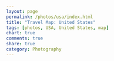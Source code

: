 ```yaml
---
layout: page
permalink: /photos/usa/index.html
title: "Travel Map: United States"
tags: [photos, USA, United States, map]
chart: true
comments: true
share: true
category: Photography
---
```







<div id="mapdiv" style="height: 500px;"></div>            





<script type="text/javascript">
    var map;
    // svg path for Flag icon
    //var icon = "M9.5,3v10c8,0,8,4,16,4V7C17.5,7,17.5,3,9.5,3z M6.5,29h2V3h-2V29z";
    var icon = "M9,0C4.029,0,0,4.029,0,9s4.029,9,9,9s9-4.029,9-9S13.971,0,9,0z M9,15.93 c-3.83,0-6.93-3.1-6.93-6.93S5.17,2.07,9,2.07s6.93,3.1,6.93,6.93S12.83,15.93,9,15.93 M12.5,9c0,1.933-1.567,3.5-3.5,3.5S5.5,10.933,5.5,9S7.067,5.5,9,5.5 S12.5,7.067,12.5,9z";
    AmCharts.ready(function() {
        map = new AmCharts.AmMap();
        map.pathToImages = "http://www.ammap.com/lib/3/images/";
        //map.panEventsEnabled = true; // this line enables pinch-zooming and dragging on touch devices
        //map.imagesSettings = {
        //    color:"#000000",
        //};
        map.imagesSettings = {
                color: "#000000",
                rollOverColor: "#cc4400",
                rollOverScale: 2,
                selectedScale: 2,
                selectedColor: "#cc4400"
            };
        map.allowClickOnSelectedObject = true
        map.backgroundZoomsToTop = true
        map.areasSettings = {
                    autoZoom: true,
                    color: "#0088cc",
                    selectedColor: "#ffcc00",
                    rollOverColor: "#CC0000",
                    descriptionWindowY: 0,
                    descriptionWindowX: 800,
                    descriptionWindowWidth: 350,
                    descriptionWindowHeight: 450
                };

        map.zoomControl.buttonFillColor = "#0088cc";
        map.zoomControl.buttonRollOverColor= "#ffcc00";

        var dataProvider = {
            mapVar: AmCharts.maps.usaLow,
            //zoomLevel: 4,
            //zoomLongitude: 110.262958, 
            //zoomLatitude:32.527056,
            images: [
                        {
                            svgPath:icon,
                            latitude:-36.983064, longitude:-80.512686,
                            width: 24,
                            height: 24,
                            title: "Tucson",
                            url: "https://www.flickr.com/photos/jtvanlew/sets/72157624369084323/"
                        },
                        {
                            svgPath:icon,
                            latitude:-17.173892, longitude:-84.532376,
                            width: 24,
                            height: 24,
                            title: "Phoenix",
                            url: "https://www.flickr.com/photos/jtvanlew/sets/72157624369084323/"
                        },
                        {
                            svgPath:icon,
                            latitude:-7.451896, longitude:-79.005303,
                            width: 24,
                            height: 24,
                            title: "Forest Lakes",
                            url: "https://www.flickr.com/photos/jtvanlew/sets/72157624369084323/"
                        },
                        {
                            svgPath:icon,
                            latitude:-14.779314, longitude:-119.704658,
                            width: 24,
                            height: 24,
                            title: "San Diego",
                            url: "https://www.flickr.com/photos/jtvanlew/sets/72157624369084323/"
                        },
                        {
                            svgPath:icon,
                            latitude:8.685042, longitude:-123.221887,
                            width: 24,
                            height: 24,
                            title: "Los Angeles",
                            url: "https://www.flickr.com/photos/jtvanlew/sets/72157624369084323/"
                        },
                        {
                            svgPath:icon,
                            latitude:-80.40832, longitude:-128.246499,
                            width: 24,
                            height: 24,
                            title: "Coldfoot",
                            url: "https://www.flickr.com/photos/jtvanlew/sets/72157624369084323/"
                        },
                        {
                            svgPath:icon,
                            latitude:88.975517, longitude:-121.714503,
                            width: 24,
                            height: 24,
                            title: "Seattle",
                            url: "https://www.flickr.com/photos/jtvanlew/sets/72157624369084323/"
                        },
                        {
                            svgPath:icon,
                            latitude:63.205383, longitude:-127.744037,
                            width: 24,
                            height: 24,
                            title: "Yosemite National Park",
                            url: "https://www.flickr.com/photos/jtvanlew/sets/72157624369084323/"
                        },
                        {
                            svgPath:icon,
                            latitude:15.980185, longitude:-134.778494,
                            width: 24,
                            height: 24,
                            title: "Santa Cruz Island National Park",
                            url: "https://www.flickr.com/photos/jtvanlew/sets/72157624369084323/"
                        },
                        {
                            svgPath:icon,
                            latitude:47.121191, longitude:-114.680047,
                            width: 24,
                            height: 24,
                            title: "Death Valley National Park",
                            url: "https://www.flickr.com/photos/jtvanlew/sets/72157624369084323/"
                        },
                        {
                            svgPath:icon,
                            latitude:8.685042, longitude:-114.177585,
                            width: 24,
                            height: 24,
                            title: "Joshua Tree National Park",
                            url: "https://www.flickr.com/photos/jtvanlew/sets/72157624369084323/"
                        },
                        {
                            svgPath:icon,
                            latitude:28.621505, longitude:-135.783416,
                            width: 24,
                            height: 24,
                            title: "El Capitan State Beach",
                            url: "https://www.flickr.com/photos/jtvanlew/sets/72157624369084323/"
                        },
                        {
                            svgPath:icon,
                            latitude:79.984235, longitude:151.121917,
                            width: 24,
                            height: 24,
                            title: "New York City",
                            url: "https://www.flickr.com/photos/jtvanlew/sets/72157624369084323/"
                        },
                        {
                            svgPath:icon,
                            latitude:83.363601, longitude:59.171521,
                            width: 24,
                            height: 24,
                            title: "Madison",
                            url: "https://www.flickr.com/photos/jtvanlew/sets/72157624369084323/"
                        },
                        {
                            svgPath:icon,
                            latitude:60.870708, longitude:-43.330559,
                            width: 24,
                            height: 24,
                            title: "Breckenridge",
                            url: "https://www.flickr.com/photos/jtvanlew/sets/72157624369084323/"
                        },
                        {
                            svgPath:icon,
                            latitude:-1.245401, longitude:-50.867477,
                            width: 24,
                            height: 24,
                            title: "Albuquerque",
                            url: "https://www.flickr.com/photos/jtvanlew/sets/72157624369084323/"
                        },
                        {
                            svgPath:icon,
                            latitude:77.56943, longitude:-76.492997,
                            width: 24,
                            height: 24,
                            title: "Ogden",
                            url: "https://www.flickr.com/photos/jtvanlew/sets/72157624369084323/"
                        },
                        {
                            svgPath:icon,
                            latitude:48.789236, longitude:53.644448,
                            width: 24,
                            height: 24,
                            title: "St. Louis",
                            url: "https://www.flickr.com/photos/jtvanlew/sets/72157624369084323/"
                        },
                        {
                            svgPath:icon,
                            latitude:58.999372, longitude:-142.817873,
                            width: 24,
                            height: 24,
                            title: "Pacific Coast Highway",
                            url: "https://www.flickr.com/photos/jtvanlew/sets/72157624369084323/"
                        },
                        {
                            svgPath:icon,
                            latitude:38.946723, longitude:-54.887166,
                            width: 24,
                            height: 24,
                            title: "Durango",
                            url: "https://www.flickr.com/photos/jtvanlew/sets/72157624369084323/"
                        },
                        {
                            svgPath:icon,
                            latitude:-89.417824, longitude:-75.488075,
                            width: 24,
                            height: 24,
                            title: "Ketchican",
                            url: "https://www.flickr.com/photos/jtvanlew/sets/72157624369084323/"
                        },
                        ],
            areas:[
                {id: "US-AZ",},
                {id: "US-CA",},
                {id: "US-WA",},
                {id: "US-NM",},
                {id: "US-AK",},
                //{id: "US-NV",},
                {id: "US-NY",},
                {id: "US-WI",},
                {id: "US-CO",},
                {id: "US-MO",},
                {id: "US-UT",},],
                            };
        map.dataProvider = dataProvider;

        map.objectList = new AmCharts.ObjectList("listdiv");
        map.showImagesInList = false;
        map.showAreasInList = true;
        map.write("mapdiv");

    });
</script>
